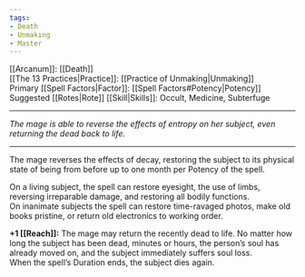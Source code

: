 ```yaml
---
tags:
- Death
- Unmaking
- Master
---
```


[[Arcanum]]: [[Death]]\
[[The 13 Practices|Practice]]: [[Practice of Unmaking|Unmaking]]\
Primary [[Spell Factors|Factor]]: [[Spell Factors#Potency|Potency]]\
Suggested [[Rotes|Rote]] [[Skill|Skills]]: Occult, Medicine, Subterfuge

---

_The mage is able to reverse the effects of entropy on her subject, even returning the dead back to life._

---

The mage reverses the effects of decay, restoring the subject to its physical state of being from before up to one month per Potency of the spell. 

On a living subject, the spell can restore eyesight, the use of limbs, reversing irreparable damage, and restoring all bodily functions.\
On inanimate subjects the spell can restore time-ravaged photos, make old books pristine, or return old electronics to working order.

**+1 [[Reach]]:** The mage may return the recently dead to life. No matter how long the subject has been dead, minutes or hours, the person’s soul has already moved on, and the subject immediately suffers soul loss.\
When the spell’s Duration ends, the subject dies again.